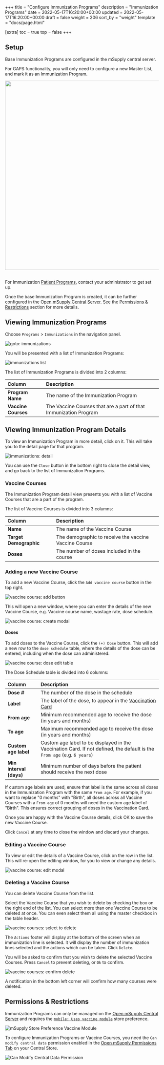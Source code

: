 +++
title = "Configure Immunization Programs"
description = "Immunization Programs"
date = 2022-05-17T16:20:00+00:00
updated = 2022-05-17T16:20:00+00:00
draft = false
weight = 206
sort_by = "weight"
template = "docs/page.html"

[extra]
toc = true
top = false
+++

## Setup

Base Immunization Programs are configured in the mSupply central server.

For GAPS functionality, you will only need to configure a new Master List, and mark it as an Immunization Program.

<div align="center">
    <img src="/docs/programs/images/og_immunisation_program.png" width="620">
</div>
<br />

For Immunization [Patient Programs](/docs/22_programs/22-1-whatisprograms/), contact your administrator to get set up.

Once the base Immunization Program is created, it can be further configured in the <a href='/docs/getting_started/central'>Open mSupply Central Server<a>. See the <a href="#permissions-restrictions">Permissions & Restrictions</a> section for more details.

## Viewing Immunization Programs

Choose `Programs` > `Immunizations` in the navigation panel.

![goto: immunizations](/docs/programs/images/goto_immunizations.png)

You will be presented with a list of Immunization Programs:

![immunizations list](/docs/programs/images/immunizations.png)

The list of Immunization Programs is divided into 2 columns:

| Column              | Description                                                      |
| :------------------ | :--------------------------------------------------------------- |
| **Program Name**    | The name of the Immunization Program                             |
| **Vaccine Courses** | The Vaccine Courses that are a part of that Immunization Program |

## Viewing Immunization Program Details

To view an Immunization Program in more detail, click on it. This will take you to the detail page for that program.

![immunizations: detail](/docs/programs/images/immunizations_detail.png)

You can use the `Close` button in the bottom right to close the detail view, and go back to the list of Immunization Programs.

### Vaccine Courses

The Immunization Program detail view presents you with a list of Vaccine Courses that are a part of the program.

The list of Vaccine Courses is divided into 3 columns:

| Column                 | Description                                           |
| :--------------------- | :---------------------------------------------------- |
| **Name**               | The name of the Vaccine Course                        |
| **Target Demographic** | The demographic to receive the vaccine Vaccine Course |
| **Doses**              | The number of doses included in the course            |

### Adding a new Vaccine Course

To add a new Vaccine Course, click the `Add vaccine course` button in the top right.

![vaccine course: add button](/docs/programs/images/vaccine_course_add_button.png)

This will open a new window, where you can enter the details of the new Vaccine Course, e.g. Vaccine course name, wastage rate, dose schedule.

![vaccine course: create modal](/docs/programs/images/vaccine_course_add.png)

#### Doses

To add doses to the Vaccine Course, click the `(+) Dose` button. This will add a new row to the `dose schedule` table, where the details of the dose can be entered, including when the dose can administered.

![vaccine course: dose edit table](/docs/programs/images/vaccine_course_dose_edit.png)

The Dose Schedule table is divided into 6 columns:

| Column                  | Description                                                                                                              |
| :---------------------- | :----------------------------------------------------------------------------------------------------------------------- |
| **Dose #**              | The number of the dose in the schedule                                                                                   |
| **Label**               | The label of the dose, to appear in the [Vaccination Card](/docs/23_programmodules/23-2-vaccinations/)              |
| **From age**            | Minimum recommended age to receive the dose (in years and months)                                                        |
| **To age**              | Maximum recommended age to receive the dose (in years and months)                                                        |
| **Custom age label**    | Custom age label to be displayed in the Vaccination Card. If not defined, the default is the `From age` (e.g. `6 years`) |
| **Min interval (days)** | Minimum number of days before the patient should receive the next dose                                                   |

<div class="note">
  If custom age labels are used, ensure that label is the same across all doses in the Immunization Program with the same <code>From age</code>. For example, if you want to replace "0 months" with "Birth", all doses across all Vaccine Courses with a <code>From age</code> of 0 months will need the custom age label of "Birth". This ensures correct grouping of doses in the Vaccination Card.
</div>

Once you are happy with the Vaccine Course details, click OK to save the new Vaccine Course.

Click `Cancel` at any time to close the window and discard your changes.

### Editing a Vaccine Course

To view or edit the details of a Vaccine Course, click on the row in the list. This will re-open the editing window, for you to view or change any details.

![vaccine course: edit modal](/docs/programs/images/vaccine_course_detail.png)

### Deleting a Vaccine Course

You can delete Vaccine Course from the list.

Select the Vaccine Course that you wish to delete by checking the box on the right end of the list. You can select more than one Vaccine Course to be deleted at once. You can even select them all using the master checkbox in the table header.

![vaccine courses: select to delete](/docs/programs/images/master-checkbox-immunisations.png)

The `Actions` footer will display at the bottom of the screen when an immunization line is selected. It will display the number of immunization lines selected and the actions which can be taken. Click `Delete`.

You will be asked to confirm that you wish to delete the selected Vaccine Courses. Press `Cancel` to prevent deleting, or `Ok` to confirm.

![vaccine courses: confirm delete](/docs/programs/images/vaccine_courses_confirm_delete.png)

A notification in the bottom left corner will confirm how many courses were deleted.

## Permissions & Restrictions

Immunization Programs can only be managed on the [Open mSupply Central Server](/docs/5a_clientserver/5a-2-omscentral/) and requires the [`mobile: Uses vaccine module`](https://docs.msupply.org.nz/cold_chain_equipment:mobile?s[]=vaccine#enable_the_vaccine_module_for_the_mobile_store) store preference.

![mSupply Store Preference Vaccine Module](/docs/programs/images/vaccine_module.png)

To configure Immunization Programs or Vaccine Courses, you need the `Can modify central data` permission enabled in the [Open mSupply Permissions Tab](https://docs.msupply.org.nz/admin:managing_users?s[]=permission#open_msupply_permissions_tab) on your Central Store.

![Can Modify Central Data Permission](/docs/programs/images/can_modify_central.png)
